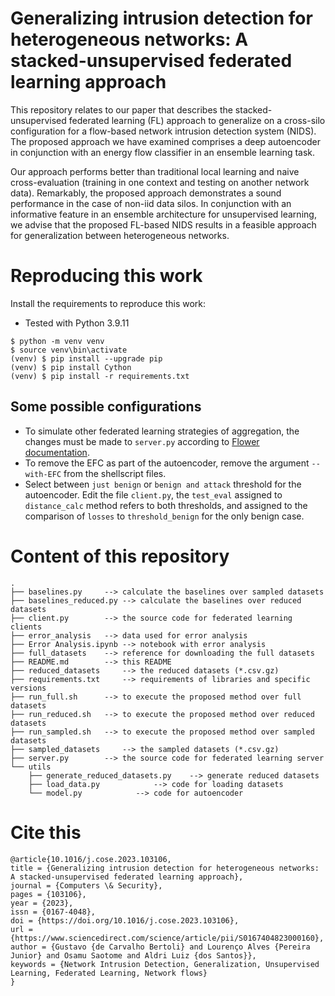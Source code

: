 # Generalizing intrusion detection for heterogeneous networks: A stacked-unsupervised federated learning approach

This repository relates to our paper that describes the stacked-unsupervised federated learning (FL) approach to generalize on a cross-silo configuration for a flow-based network intrusion detection system (NIDS). The proposed approach we have examined comprises a deep autoencoder in conjunction with an energy flow classifier in an ensemble learning task. 

Our approach performs better than traditional local learning and naive cross-evaluation (training in one context and testing on another network data). Remarkably, the proposed approach demonstrates a sound performance in the case of non-iid data silos. In conjunction with an informative feature in an ensemble architecture for unsupervised learning, we advise that the proposed FL-based NIDS results in a feasible approach for generalization between heterogeneous networks.

# Reproducing this work
Install the requirements to reproduce this work:

- Tested with Python 3.9.11

```commandline
$ python -m venv venv
$ source venv\bin\activate
(venv) $ pip install --upgrade pip
(venv) $ pip install Cython
(venv) $ pip install -r requirements.txt
```

## Some possible configurations
- To simulate other federated learning strategies of aggregation, the changes must be made to `server.py` according to [Flower documentation](https://flower.dev/docs/strategies.html).
- To remove the EFC as part of the autoencoder, remove the argument `--with-EFC` from the shellscript files.
- Select between `just benign` or `benign and attack` threshold for the autoencoder. Edit the file `client.py`, the `test_eval` assigned to `distance_calc` method refers to both thresholds, and assigned to the comparison of `losses` to `threshold_benign` for the only benign case.

# Content of this repository
```
.
├── baselines.py	 --> calculate the baselines over sampled datasets
├── baselines_reduced.py --> calculate the baselines over reduced datasets
├── client.py		 --> the source code for federated learning clients
├── error_analysis	 --> data used for error analysis
├── Error Analysis.ipynb --> notebook with error analysis
├── full_datasets	 --> reference for downloading the full datasets
├── README.md		 --> this README
├── reduced_datasets	 --> the reduced datasets (*.csv.gz)
├── requirements.txt	 --> requirements of libraries and specific versions
├── run_full.sh		 --> to execute the proposed method over full datasets
├── run_reduced.sh	 --> to execute the proposed method over reduced datasets
├── run_sampled.sh	 --> to execute the proposed method over sampled datasets
├── sampled_datasets	 --> the sampled datasets (*.csv.gz)
├── server.py		 --> the source code for federated learning server
└── utils
    ├── generate_reduced_datasets.py	--> generate reduced datasets
    ├── load_data.py			--> code for loading datasets
    └── model.py			--> code for autoencoder
```


# Cite this
```
@article{10.1016/j.cose.2023.103106,
title = {Generalizing intrusion detection for heterogeneous networks: A stacked-unsupervised federated learning approach},
journal = {Computers \& Security},
pages = {103106},
year = {2023},
issn = {0167-4048},
doi = {https://doi.org/10.1016/j.cose.2023.103106},
url = {https://www.sciencedirect.com/science/article/pii/S0167404823000160},
author = {Gustavo {de Carvalho Bertoli} and Lourenço Alves {Pereira Junior} and Osamu Saotome and Aldri Luiz {dos Santos}},
keywords = {Network Intrusion Detection, Generalization, Unsupervised Learning, Federated Learning, Network flows}
}
```
